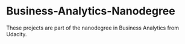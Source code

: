 # Business-Analytics-Nanodegree
 These projects are part of the nanodegree in Business Analytics from Udacity. 
